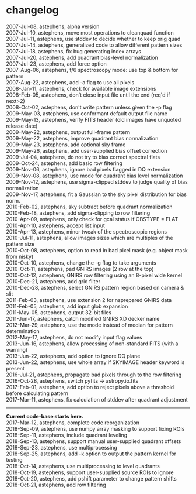 # changelog

2007-Jul-08, astephens, alpha version  
2007-Jul-10, astephens, move most operations to cleanquad function  
2007-Jul-11, astephens, use stddev to decide whether to keep orig quad  
2007-Jul-14, astephens, generalized code to allow different pattern sizes  
2007-Jul-18, astephens, fix bug generating index arrays  
2007-Jul-20, astephens, add quadrant bias-level normalization  
2007-Jul-23, astephens, add force option  
2007-Aug-06, astephens, f/6 spectroscopy mode: use top & bottom for pattern  
2007-Aug-22, astephens, add -a flag to use all pixels  
2008-Jan-11, astephens, check for available image extensions  
2008-Feb-05, astephens, don't close input file until the end (req'd if next>2)  
2008-Oct-02, astephens, don't write pattern unless given the -p flag  
2009-May-03, astephens, use conformant default output file name  
2009-May-13, astephens, verify FITS header (old images have unquoted release date)  
2009-May-22, astephens, output full-frame pattern  
2009-May-22, astephens, improve quadrant bias normalization  
2009-May-23, astephens, add optional sky frame  
2009-May-26, astephens, add user-supplied bias offset correction  
2009-Jul-04, astephens, do not try to bias correct spectral flats  
2009-Oct-24, astephens, add basic row filtering  
2009-Nov-06, astephens, ignore bad pixels flagged in DQ extension  
2009-Nov-08, astephens, use mode for quadrant bias level normalization  
2009-Nov-12, astephens, use sigma-clipped stddev to judge quality of bias normalization  
2009-Nov-17, astephens, fit a Gaussian to the sky pixel distribution for bias norm.  
2010-Feb-02, astephens, sky subtract before quadrant normalization  
2010-Feb-18, astephens, add sigma-clipping to row filtering  
2010-Apr-09, astephens, only check for gcal status if OBSTYPE = FLAT  
2010-Apr-10, astephens, accept list input  
2010-Apr-13, astephens, minor tweak of the spectroscopic regions  
2010-Jul-11, astephens, allow images sizes which are multiples of the pattern size  
2010-Oct-08, astephens, option to read in bad pixel mask (e.g. object mask from nisky)  
2010-Oct-10, astephens, change the -g flag to take arguments  
2010-Oct-11, astephens, pad GNIRS images (2 row at the top)  
2010-Oct-12, astephens, GNIRS row filtering using an 8-pixel wide kernel  
2010-Dec-21, astephens, add grid filter  
2010-Dec-28, astephens, select GNIRS pattern region based on camera & slit  
2011-Feb-03, astephens, use extension 2 for nsprepared GNIRS data  
2011-Feb-05, astephens, add input glob expansion  
2011-May-05, astephens, output 32-bit files  
2011-Jun-17, astephens, catch modified GNIRS XD decker name  
2012-Mar-29, astephens, use the mode instead of median for pattern determination  
2012-May-17, astephens, do not modify input flag values  
2013-Jun-16, astephens, allow processing of non-standard FITS (with a warning)  
2013-Jun-22, astephens, add option to ignore DQ plane  
2013-Jun-22, astephens, use whole array if SKYIMAGE header keyword is present  
2016-Jul-21, astephens, propagate bad pixels through to the row filtering  
2016-Oct-28, astephens, switch pyfits -> astropy.io.fits  
2017-Feb-01, astephens, add option to reject pixels above a threshold before calculating pattern  
2017-Mar-11, astephens, fix calculation of stddev after quadrant adjustment  

---
**Current code-base starts here.**  
2017-Mar-12, astephens, complete code reorganization  
2018-Sep-09, astephens, use numpy array masking to support fixing ROIs  
2018-Sep-11, astephens, include quadrant leveling  
2018-Sep-13, astephens, support manual user-supplied quadrant offsets  
2018-Sep-23, astephens, use multiprocessing  
2018-Sep-25, astephens, add -k option to output the pattern kernel for testing  
2018-Oct-14, astephens, use multiprocessing to level quadrants  
2018-Oct-19, astephens, support user-supplied source ROIs to ignore  
2018-Oct-20, astephens, add pshift parameter to change pattern shifts  
2018-Oct-21, astephens, add row filtering  
